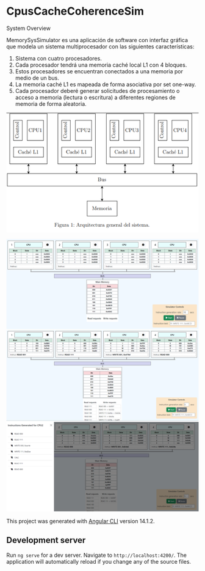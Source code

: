 # CpusCacheCoherenceSim


System Overview

MemorySysSimulator es una aplicación de software con interfaz gráfica que modela un sistema multiprocesador con las siguientes características:
1. Sistema con cuatro procesadores.
2. Cada procesador tendrá una memoria caché local L1 con 4 bloques.
3. Estos procesadores se encuentran conectados a una memoria por medio de un bus.
4. La memoria caché L1 es mapeada de forma asociativa por set one-way.
5. Cada procesador deberé generar solicitudes de procesamiento o acceso a memoria (lectura
o escritura) a diferentes regiones de memoria de forma aleatoria.

![plot](docs/architecture.png)


![plot](docs/ui-preview.png)
![plot](docs/ui-preview2.png)
![plot](docs/ui-preview3.png)

This project was generated with [Angular CLI](https://github.com/angular/angular-cli) version 14.1.2.

## Development server

Run `ng serve` for a dev server. Navigate to `http://localhost:4200/`. The application will automatically reload if you change any of the source files.

